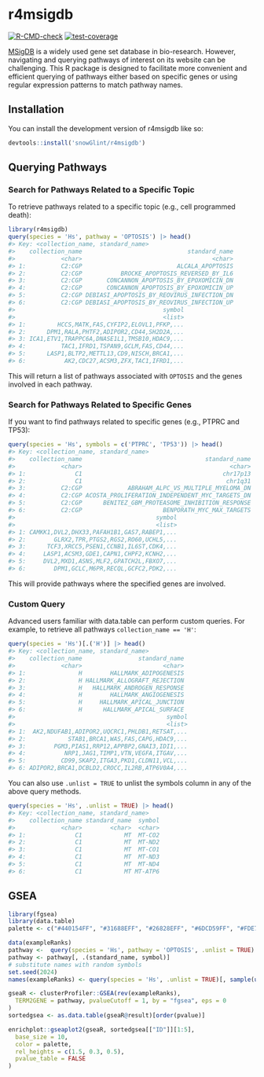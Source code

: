 
<!-- README.md is generated from README.Rmd. Please edit that file -->

# r4msigdb

<!-- badges: start -->

[![R-CMD-check](https://github.com/snowGlint/r4msigdb/actions/workflows/R-CMD-check.yaml/badge.svg)](https://github.com/snowGlint/r4msigdb/actions/workflows/R-CMD-check.yaml)
[![test-coverage](https://github.com/snowGlint/r4msigdb/actions/workflows/test-coverage.yaml/badge.svg)](https://github.com/snowGlint/r4msigdb/actions/workflows/test-coverage.yaml)
<!-- badges: end -->

[MSigDB](https://www.gsea-msigdb.org/gsea/msigdb/) is a widely used gene
set database in bio-research. However, navigating and querying pathways
of interest on its website can be challenging. This R package is
designed to facilitate more convenient and efficient querying of
pathways either based on specific genes or using regular expression
patterns to match pathway names.

## Installation

You can install the development version of r4msigdb like so:

``` r
devtools::install('snowGlint/r4msigdb')
```

## Querying Pathways

### Search for Pathways Related to a Specific Topic

To retrieve pathways related to a specific topic (e.g., cell programmed
death):

``` r
library(r4msigdb)
query(species = 'Hs', pathway = 'OPTOSIS') |> head()
#> Key: <collection_name, standard_name>
#>    collection_name                              standard_name
#>             <char>                                     <char>
#> 1:          C2:CGP                           ALCALA_APOPTOSIS
#> 2:          C2:CGP           BROCKE_APOPTOSIS_REVERSED_BY_IL6
#> 3:          C2:CGP       CONCANNON_APOPTOSIS_BY_EPOXOMICIN_DN
#> 4:          C2:CGP       CONCANNON_APOPTOSIS_BY_EPOXOMICIN_UP
#> 5:          C2:CGP DEBIASI_APOPTOSIS_BY_REOVIRUS_INFECTION_DN
#> 6:          C2:CGP DEBIASI_APOPTOSIS_BY_REOVIRUS_INFECTION_UP
#>                                          symbol
#>                                          <list>
#> 1:         HCCS,MATK,FAS,CYFIP2,ELOVL1,PFKP,...
#> 2:      DPM1,RALA,PHTF2,ADIPOR2,CD44,SH2D2A,...
#> 3: ICA1,ETV1,TRAPPC6A,DNASE1L1,TMSB10,HDAC9,...
#> 4:          TAC1,IFRD1,TSPAN9,GCLM,FAS,CD44,...
#> 5:      LASP1,BLTP2,METTL13,CD9,NISCH,BRCA1,...
#> 6:           AK2,CDC27,ACSM3,ZFX,TAC1,IFRD1,...
```

This will return a list of pathways associated with `OPTOSIS` and the
genes involved in each pathway.

### Search for Pathways Related to Specific Genes

If you want to find pathways related to specific genes (e.g., PTPRC and
TP53):

``` r
query(species = 'Hs', symbols = c('PTPRC', 'TP53')) |> head()
#> Key: <collection_name, standard_name>
#>    collection_name                                   standard_name
#>             <char>                                          <char>
#> 1:              C1                                        chr17p13
#> 2:              C1                                         chr1q31
#> 3:          C2:CGP             ABRAHAM_ALPC_VS_MULTIPLE_MYELOMA_DN
#> 4:          C2:CGP ACOSTA_PROLIFERATION_INDEPENDENT_MYC_TARGETS_DN
#> 5:          C2:CGP      BENITEZ_GBM_PROTEASOME_INHIBITION_RESPONSE
#> 6:          C2:CGP                       BENPORATH_MYC_MAX_TARGETS
#>                                        symbol
#>                                        <list>
#> 1: CAMKK1,DVL2,DHX33,PAFAH1B1,GAS7,RABEP1,...
#> 2:        GLRX2,TPR,PTGS2,RGS2,RO60,UCHL5,...
#> 3:      TCF3,XRCC5,PSEN1,CCNB1,IL6ST,CDK4,...
#> 4:     LASP1,ACSM3,GDE1,CAPN1,CHPF2,KCNH2,...
#> 5:     DVL2,MXD1,ASNS,MLF2,GPATCH2L,FBXO7,...
#> 6:        DPM1,GCLC,M6PR,RECQL,GCFC2,PDK2,...
```

This will provide pathways where the specified genes are involved.

### Custom Query

Advanced users familiar with data.table can perform custom queries. For
example, to retrieve all pathways `collection_name == 'H'`:

``` r
query(species = 'Hs')[.('H')] |> head()
#> Key: <collection_name, standard_name>
#>    collection_name                standard_name
#>             <char>                       <char>
#> 1:               H        HALLMARK_ADIPOGENESIS
#> 2:               H HALLMARK_ALLOGRAFT_REJECTION
#> 3:               H   HALLMARK_ANDROGEN_RESPONSE
#> 4:               H        HALLMARK_ANGIOGENESIS
#> 5:               H     HALLMARK_APICAL_JUNCTION
#> 6:               H      HALLMARK_APICAL_SURFACE
#>                                           symbol
#>                                           <list>
#> 1:  AK2,NDUFAB1,ADIPOR2,UQCRC1,PHLDB1,RETSAT,...
#> 2:            STAB1,BRCA1,WAS,FAS,CAPG,HDAC9,...
#> 3:        PGM3,PIAS1,RRP12,APPBP2,GNAI3,IDI1,...
#> 4:           NRP1,JAG1,TIMP1,VTN,VEGFA,ITGAV,...
#> 5:          CD99,SKAP2,ITGA3,PKD1,CLDN11,VCL,...
#> 6: ADIPOR2,BRCA1,DCBLD2,CROCC,IL2RB,ATP6V0A4,...
```

You can also use `.unlist = TRUE` to unlist the symbols column in any of
the above query methods.

``` r
query(species = 'Hs', .unlist = TRUE) |> head()
#> Key: <collection_name, standard_name>
#>    collection_name standard_name  symbol
#>             <char>        <char>  <char>
#> 1:              C1            MT  MT-CO2
#> 2:              C1            MT  MT-ND2
#> 3:              C1            MT  MT-CO1
#> 4:              C1            MT  MT-ND3
#> 5:              C1            MT  MT-ND4
#> 6:              C1            MT MT-ATP6
```

## GSEA

``` r
library(fgsea)
library(data.table)
palette <- c("#440154FF", "#31688EFF", "#26828EFF", "#6DCD59FF", "#FDE725FF")

data(exampleRanks)
pathway <-  query(species = 'Hs', pathway = 'OPTOSIS', .unlist = TRUE)
pathway <- pathway[, .(standard_name, symbol)]
# substitute names with random symbols
set.seed(2024)
names(exampleRanks) <- query(species = 'Hs', .unlist = TRUE)[, sample(unique(symbol), length(exampleRanks))]

gseaR <- clusterProfiler::GSEA(rev(exampleRanks),
  TERM2GENE = pathway, pvalueCutoff = 1, by = "fgsea", eps = 0
)
sortedgsea <- as.data.table(gseaR@result)[order(pvalue)]

enrichplot::gseaplot2(gseaR, sortedgsea[["ID"]][1:5],
  base_size = 10,
  color = palette,
  rel_heights = c(1.5, 0.3, 0.5),
  pvalue_table = FALSE
)
```
